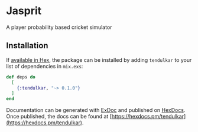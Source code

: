 # Jasprit

A player probability based cricket simulator

## Installation

If [available in Hex](https://hex.pm/docs/publish), the package can be installed
by adding `tendulkar` to your list of dependencies in `mix.exs`:

```elixir
def deps do
  [
    {:tendulkar, "~> 0.1.0"}
  ]
end
```

Documentation can be generated with [ExDoc](https://github.com/elixir-lang/ex_doc)
and published on [HexDocs](https://hexdocs.pm). Once published, the docs can
be found at [https://hexdocs.pm/tendulkar](https://hexdocs.pm/tendulkar).

